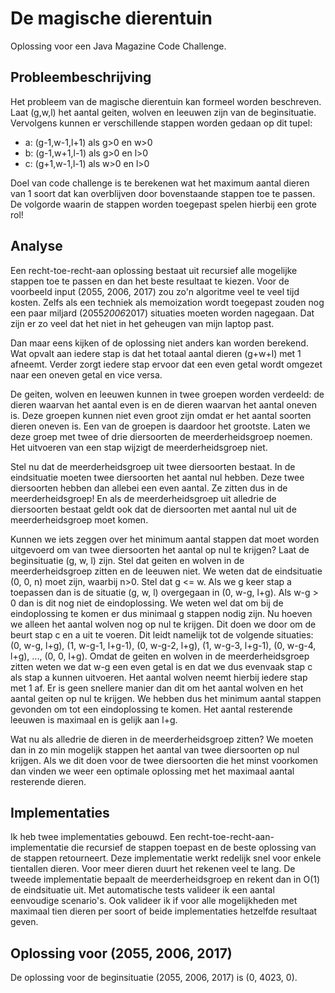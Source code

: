 # De magische dierentuin

Oplossing voor een Java Magazine Code Challenge.

## Probleembeschrijving

Het probleem van de magische dierentuin kan formeel worden beschreven. Laat (g,w,l) het aantal geiten, wolven en leeuwen zijn
van de beginsituatie. Vervolgens kunnen er verschillende stappen worden gedaan op dit tupel:

- a: (g-1,w-1,l+1) als g>0 en w>0
- b: (g-1,w+1,l-1) als g>0 en l>0
- c: (g+1,w-1,l-1) als w>0 en l>0

Doel van code challenge is te berekenen wat het maximum aantal dieren van 1 soort dat kan overblijven door bovenstaande 
stappen toe te passen. De volgorde waarin de stappen worden toegepast spelen hierbij een grote rol!

## Analyse

Een recht-toe-recht-aan oplossing bestaat uit recursief alle mogelijke stappen toe te passen en dan het beste resultaat
te kiezen. Voor de voorbeeld input (2055, 2006, 2017) zou zo'n algoritme veel te veel tijd kosten. Zelfs als een techniek
als memoization wordt toegepast zouden nog een paar miljard (2055*2006*2017) situaties moeten worden nagegaan. 
Dat zijn er zo veel dat het niet in het geheugen van mijn laptop past.

Dan maar eens kijken of de oplossing niet anders kan worden berekend. Wat opvalt aan iedere stap is dat het totaal
aantal dieren (g+w+l) met 1 afneemt. Verder zorgt iedere stap ervoor dat een even getal wordt omgezet naar een oneven getal
en vice versa.

De geiten, wolven en leeuwen kunnen in twee groepen worden verdeeld: de dieren waarvan het aantal even is en de dieren
waarvan het aantal oneven is. Deze groepen kunnen niet even groot zijn omdat er het aantal soorten dieren oneven is. Een van de 
groepen is daardoor het grootste. Laten we deze groep met twee of drie diersoorten de meerderheidsgroep noemen. Het uitvoeren
van een stap wijzigt de meerderheidsgroep niet.

Stel nu dat de meerderheidsgroep uit twee diersoorten bestaat. In de eindsituatie moeten twee diersoorten het aantal nul hebben.
Deze twee diersoorten hebben dan allebei een even aantal. Ze zitten dus in de meerderheidsgroep! En als de meerderheidsgroep
uit alledrie de diersoorten bestaat geldt ook dat de diersoorten met aantal nul uit de meerderheidsgroep moet komen.

Kunnen we iets zeggen over het minimum aantal stappen dat moet worden uitgevoerd om van twee diersoorten het aantal
op nul te krijgen? Laat de beginsituatie (g, w, l) zijn. Stel dat geiten en wolven in de meerderheidsgroep zitten en de leeuwen niet.
We weten dat de eindsituatie (0, 0, n) moet zijn, waarbij n>0. Stel dat g <= w. Als we g keer stap a toepassen dan
is de situatie (g, w, l) overgegaan in (0, w-g, l+g). Als w-g > 0 dan is dit nog niet de eindoplossing. We weten wel dat
om bij de eindoplossing te komen er dus minimaal g stappen nodig zijn. Nu hoeven we alleen het aantal wolven nog op nul te krijgen.
Dit doen we door om de beurt stap c en a uit te voeren. Dit leidt namelijk tot de volgende situaties:
(0, w-g, l+g), (1, w-g-1, l+g-1), (0, w-g-2, l+g), (1, w-g-3, l+g-1), (0, w-g-4, l+g), ..., (0, 0, l+g).
Omdat de geiten en wolven in de meerderheidsgroep zitten weten we dat w-g een even getal is en dat we dus evenvaak stap c als stap a
kunnen uitvoeren. Het aantal wolven neemt hierbij iedere stap met 1 af. Er is geen snellere manier dan dit om het aantal wolven 
en het aantal geiten op nul te krijgen. We hebben dus het minimum aantal stappen gevonden om tot een eindoplossing te komen. 
Het aantal resterende leeuwen is maximaal en is gelijk aan l+g.

Wat nu als alledrie de dieren in de meerderheidsgroep zitten? We moeten dan in zo min mogelijk stappen het aantal van 
twee diersoorten op nul krijgen. Als we dit doen voor de twee diersoorten die het minst voorkomen dan vinden we weer een optimale
oplossing met het maximaal aantal resterende dieren.

## Implementaties

Ik heb twee implementaties gebouwd. Een recht-toe-recht-aan-implementatie die recursief de stappen toepast en de beste oplossing
van de stappen retourneert. Deze implementatie werkt redelijk snel voor enkele tientallen dieren. Voor meer dieren duurt het
rekenen veel te lang. De tweede implementatie bepaalt de meerderheidsgroep en rekent dan in O(1) de eindsituatie uit. 
Met automatische tests valideer ik een aantal eenvoudige scenario's. Ook valideer ik if voor alle mogelijkheden met maximaal tien
dieren per soort of beide implementaties hetzelfde resultaat geven.

## Oplossing voor (2055, 2006, 2017)

De oplossing voor de beginsituatie (2055, 2006, 2017) is (0, 4023, 0).